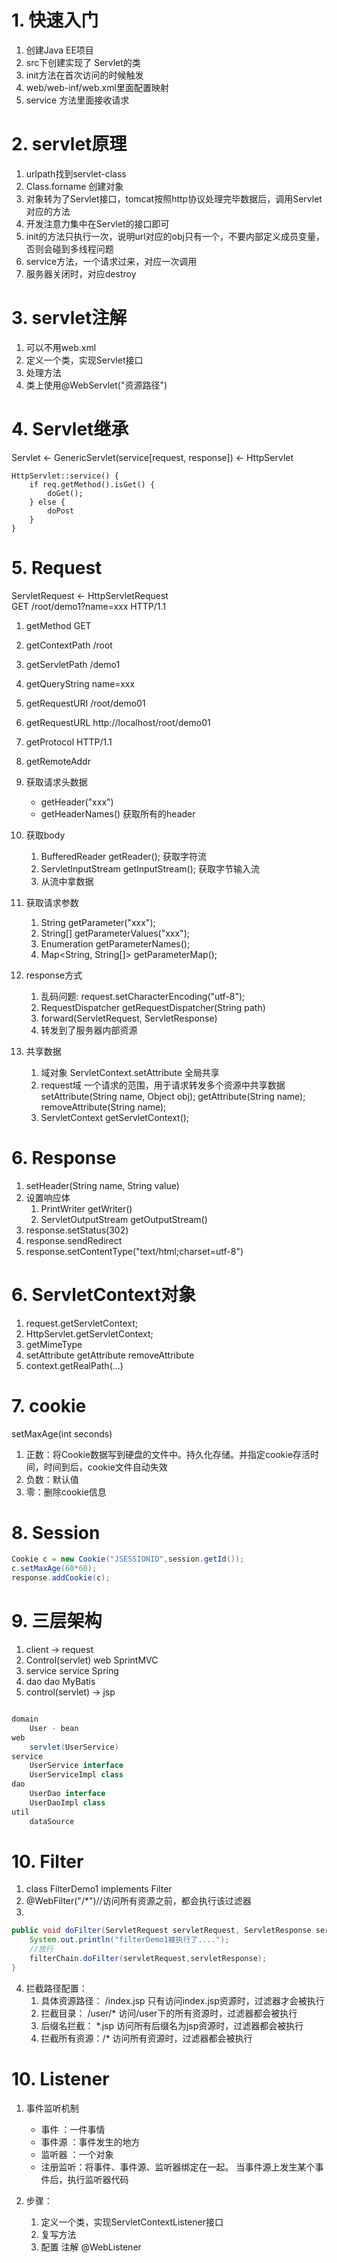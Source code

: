 # 1. 快速入门
1. 创建Java EE项目
2. src下创建实现了 Servlet的类
3. init方法在首次访问的时候触发
4. web/web-inf/web.xml里面配置映射
5. service 方法里面接收请求

# 2. servlet原理
1. urlpath找到servlet-class
2. Class.forname 创建对象
3. 对象转为了Servlet接口，tomcat按照http协议处理完毕数据后，调用Servlet对应的方法
4. 开发注意力集中在Servlet的接口即可
5. init的方法只执行一次，说明url对应的obj只有一个，不要内部定义成员变量，否则会碰到多线程问题
6. service方法，一个请求过来，对应一次调用
7. 服务器关闭时，对应destroy

# 3. servlet注解
1. 可以不用web.xml
2. 定义一个类，实现Servlet接口
3. 处理方法
4. 类上使用@WebServlet("资源路径")

# 4. Servlet继承
Servlet <- GenericServlet(service[request, response]) <- HttpServlet
```
HttpServlet::service() {
    if req.getMethod().isGet() {
        doGet();
    } else {
        doPost
    }
}
```

# 5. Request
ServletRequest <- HttpServletRequest  
GET /root/demo1?name=xxx HTTP/1.1
1. getMethod GET
2. getContextPath /root
3. getServletPath /demo1
4. getQueryString name=xxx
5. getRequestURI  /root/demo01
6. getRequestURL  http://localhost/root/demo01
7. getProtocol    HTTP/1.1
8. getRemoteAddr  
9. 获取请求头数据 
    - getHeader("xxx")
    - getHeaderNames() 获取所有的header
10. 获取body
    1. BufferedReader getReader(); 获取字符流
    2. ServletInputStream getInputStream(); 获取字节输入流
    3. 从流中拿数据
11. 获取请求参数
    1. String getParameter("xxx");
    2. String[] getParameterValues("xxx");
    3. Enumeration<String> getParameterNames(); 
    4. Map<String, String[]> getParameterMap();

12. response方式
    1. 乱码问题: request.setCharacterEncoding("utf-8");
    2. RequestDispatcher getRequestDispatcher(String path)
    3. forward(ServletRequest, ServletResponse)
    4. 转发到了服务器内部资源

13. 共享数据
    1. 域对象 ServletContext.setAttribute 全局共享
    2. request域 一个请求的范围，用于请求转发多个资源中共享数据
        setAttribute(String name, Object obj);
        getAttribute(String name);
        removeAttribute(String name);
    3. ServletContext getServletContext();

# 6. Response
1. setHeader(String name, String value)
2. 设置响应体
    1. PrintWriter getWriter()
    2. ServletOutputStream getOutputStream()
3. response.setStatus(302)
4. response.sendRedirect
5. response.setContentType("text/html;charset=utf-8")

# 6. ServletContext对象
1. request.getServletContext;
2. HttpServlet.getServletContext;
3. getMimeType
4. setAttribute getAttribute removeAttribute
5. context.getRealPath(...)

# 7. cookie
setMaxAge(int seconds)  
1. 正数：将Cookie数据写到硬盘的文件中。持久化存储。并指定cookie存活时间，时间到后，cookie文件自动失效
2. 负数：默认值
3. 零：删除cookie信息

# 8. Session
```java
Cookie c = new Cookie("JSESSIONID",session.getId());
c.setMaxAge(60*60);
response.addCookie(c);
```

# 9. 三层架构
1. client -> request
2. Control(servlet)            web              SprintMVC
3. service                     service          Spring
4. dao                         dao              MyBatis
5. control(servlet) -> jsp

```java

domain
    User - bean
web
    servlet(UserService)
service
    UserService interface
    UserServiceImpl class
dao
    UserDao interface
    UserDaoImpl class
util
    dataSource

```

# 10. Filter
1. class FilterDemo1 implements Filter 
2. @WebFilter("/*")//访问所有资源之前，都会执行该过滤器
3. 
```java
public void doFilter(ServletRequest servletRequest, ServletResponse servletResponse, FilterChain filterChain) throws IOException, ServletException {
    System.out.println("filterDemo1被执行了....");
    //放行
    filterChain.doFilter(servletRequest,servletResponse);
}
```
4. 拦截路径配置：
    1. 具体资源路径： /index.jsp   只有访问index.jsp资源时，过滤器才会被执行
    2. 拦截目录： /user/*	访问/user下的所有资源时，过滤器都会被执行
    3. 后缀名拦截： *.jsp		访问所有后缀名为jsp资源时，过滤器都会被执行
    4. 拦截所有资源：/*		访问所有资源时，过滤器都会被执行


# 10. Listener
1. 事件监听机制
    * 事件	：一件事情
    * 事件源 ：事件发生的地方
    * 监听器 ：一个对象
    * 注册监听：将事件、事件源、监听器绑定在一起。 当事件源上发生某个事件后，执行监听器代码

2. 步骤：
    1. 定义一个类，实现ServletContextListener接口
    2. 复写方法
    3. 配置 注解 @WebListener

























